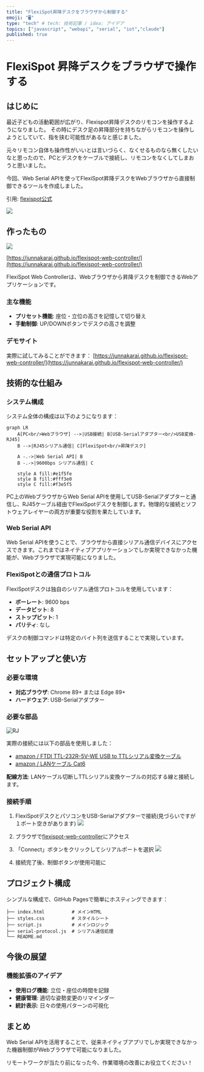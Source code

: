 ```yaml
---
title: "FlexiSpot昇降デスクをブラウザから制御する"
emoji: "🖥️"
type: "tech" # tech: 技術記事 / idea: アイデア
topics: ["javascript", "webapi", "serial", "iot","claude"]
published: true
---
```


# FlexiSpot 昇降デスクをブラウザで操作する

## はじめに

最近子どもの活動範囲が広がり、Flexispot昇降デスクのリモコンを操作するようになりました。
その時にデスク足の昇降部分を持ちながらリモコンを操作しようとしていて、指を挟む可能性があるなと感じました。

元々リモコン自体も操作性がいいとは言いづらく、なくせるものなら無くしたいなと思ったので、PCとデスクをケーブルで接続し、リモコンをなくしてしまおうと思いました。

今回、Web Serial APIを使ってFlexiSpot昇降デスクをWebブラウザから直接制御できるツールを作成しました。

引用: [flexispot公式](https://www.flexispot.jp/spine-care-center/How-to-operate-the-controller)

![](https://s3.springbeetle.asia/asia/trantor/attachments/JP/old/media/bulkorders/5qijianshou.jpg)

## 作ったもの

![](/images/a91f03729b8319/controller.png)

[https://junnakarai.github.io/flexispot-web-controller/](https://junnakarai.github.io/flexispot-web-controller/)

FlexiSpot Web Controllerは、Webブラウザから昇降デスクを制御できるWebアプリケーションです。

### 主な機能

- **プリセット機能**: 座位・立位の高さを記憶して切り替え
- **手動制御**: UP/DOWNボタンでデスクの高さを調整

### デモサイト

実際に試してみることができます：
[https://junnakarai.github.io/flexispot-web-controller/](https://junnakarai.github.io/flexispot-web-controller/)

## 技術的な仕組み

### システム構成

システム全体の構成は以下のようになります：

```mermaid
graph LR
    A[PC<br/>Webブラウザ] -->|USB接続| B[USB-Serialアダプター<br/>USB変換-RJ45]
    B -->|RJ45シリアル通信| C[FlexiSpot<br/>昇降デスク]
    
    A -.->|Web Serial API| B
    B -.->|9600bps シリアル通信| C
    
    style A fill:#e1f5fe
    style B fill:#fff3e0
    style C fill:#f3e5f5
```

PC上のWebブラウザからWeb Serial APIを使用してUSB-Serialアダプターと通信し、RJ45ケーブル経由でFlexiSpotデスクを制御します。物理的な接続とソフトウェアレイヤーの両方が重要な役割を果たしています。

### Web Serial API

Web Serial APIを使うことで、ブラウザから直接シリアル通信デバイスにアクセスできます。これまではネイティブアプリケーションでしか実現できなかった機能が、Webブラウザで実現可能になりました。

### FlexiSpotとの通信プロトコル

FlexiSpotデスクは独自のシリアル通信プロトコルを使用しています：

- **ボーレート**: 9600 bps
- **データビット**: 8
- **ストップビット**: 1
- **パリティ**: なし

デスクの制御コマンドは特定のバイト列を送信することで実現しています。

## セットアップと使い方

### 必要な環境

- **対応ブラウザ**: Chrome 89+ または Edge 89+
- **ハードウェア**: USB-Serialアダプター

### 必要な部品

![RJ](/images/a91f03729b8319/rj.png)

実際の接続には以下の部品を使用しました：

- [amazon / FTDI TTL-232R-5V-WE USB to TTLシリアル変換ケーブル](https://amzn.to/3HRW2rP)
- [amazon / LANケーブル Cat6](https://amzn.to/3ZFCFbB)

**配線方法**: LANケーブル切断しTTLシリアル変換ケーブルの対応する線と接続します。

### 接続手順

1. FlexiSpotデスクとパソコンをUSB-Serialアダプターで接続(見づらいですが１ポート空きがあります)
   ![](/images/a91f03729b8319/desk.png)

2. ブラウザで[flexispot-web-controller](https://junnakarai.github.io/flexispot-web-controller/)にアクセス
3. 「Connect」ボタンをクリックしてシリアルポートを選択
   ![](/images/a91f03729b8319/2.png)
4. 接続完了後、制御ボタンが使用可能に

## プロジェクト構成

シンプルな構成で、GitHub Pagesで簡単にホスティングできます：

```
├── index.html          # メインHTML
├── styles.css          # スタイルシート
├── script.js           # メインロジック
├── serial-protocol.js  # シリアル通信処理
└── README.md
```

## 今後の展望

### 機能拡張のアイデア

- **使用ログ機能**: 立位・座位の時間を記録
- **健康管理**: 適切な姿勢変更のリマインダー
- **統計表示**: 日々の使用パターンの可視化

## まとめ

Web Serial APIを活用することで、従来ネイティブアプリでしか実現できなかった機器制御がWebブラウザで可能になりました。

リモートワークが当たり前になった今、作業環境の改善にお役立てください！
